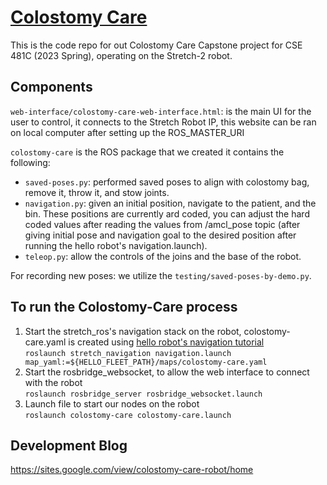 # [Colostomy Care](https://sites.google.com/view/colostomy-care-robot/home)
This is the code repo for out Colostomy Care Capstone project for CSE 481C (2023 Spring), operating on the Stretch-2 robot.

## Components
`web-interface/colostomy-care-web-interface.html`: is the main UI for the user to control, it connects to the Stretch Robot IP, this website can be ran on local computer after setting up the ROS_MASTER_URI

`colostomy-care` is the ROS package that we created it contains the following:
  - `saved-poses.py`: performed saved poses to align with colostomy bag, remove it, throw it, and stow joints.
  - `navigation.py`: given an initial position, navigate to the patient, and the bin. These positions are currently ard coded, you can adjust the hard coded values after reading the values from /amcl_pose topic (after giving initial pose and navigation goal to the desired position after running the hello robot's navigation.launch).
  - `teleop.py`: allow the controls of the joins and the base of the robot.

For recording new poses: we utilize the `testing/saved-poses-by-demo.py`.

## To run the Colostomy-Care process
1. Start the stretch_ros's navigation stack on the robot, colostomy-care.yaml is created using [hello robot's navigation tutorial](https://docs.hello-robot.com/0.2/stretch-tutorials/ros1/navigation_stack/)\
  `roslaunch stretch_navigation navigation.launch map_yaml:=${HELLO_FLEET_PATH}/maps/colostomy-care.yaml`
3. Start the rosbridge_websocket, to allow the web interface to connect with the robot\
`roslaunch rosbridge_server rosbridge_websocket.launch`
5. Launch file to start our nodes on the robot\
 `roslaunch colostomy-care colostomy-care.launch`
 
 ## Development Blog
 https://sites.google.com/view/colostomy-care-robot/home
